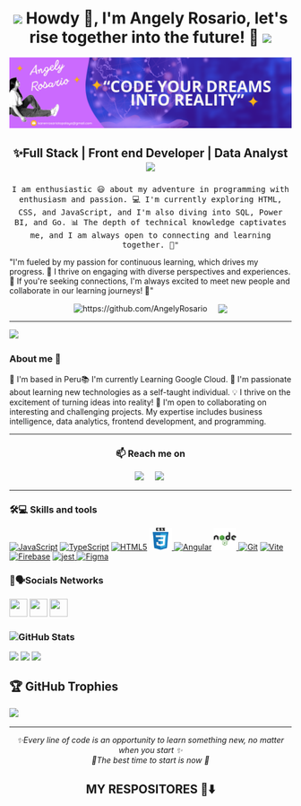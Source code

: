 <h1 align='center'> <img height="50"src="https://media1.giphy.com/media/v1.Y2lkPTc5MGI3NjExeGV5bzg5bGFtdWdhcDJ2bHB5dWFiZ2w2YXB2ZnJ4ZW5raHl5MXYxYSZlcD12MV9pbnRlcm5hbF9naWZfYnlfaWQmY3Q9Zw/aQwvKKi4Lv3t63nZl9/giphy.gif"/> Howdy 👋, I'm Angely Rosario, let's rise together into the future! 🚀 <img src="https://media0.giphy.com/media/v1.Y2lkPTc5MGI3NjExNnJ5b3BqcGhnbTh4M2FqYnJueXhpdzRodnI3cHRibXRtNDQ2bWFqaSZlcD12MV9pbnRlcm5hbF9naWZfYnlfaWQmY3Q9cw/hiJ9ypGI5tIKdwKoK2/giphy.gif" width="50"></h1>


![bannerCover](https://github.com/AngelyRosario/AngelyRosario/blob/a7d7d7d8d099540f21c109f9b1ce6ccb61ebb9ea/angely.png)

  <h2 align='center'><b>✨Full Stack | Front end Developer | Data Analyst</b><img src='https://github.com/Rishit-dagli/Rishit-dagli/blob/master/images/octocat-anime.gif' width='25'></h2>
<p align="center">
<samp>I am enthusiastic 😃 about my adventure in programming with enthusiasm and passion. 💻 I'm currently exploring HTML, CSS, and JavaScript, and I'm also diving into SQL, Power BI, and Go. 📊 The depth of technical knowledge captivates me, and I am always open to connecting and learning together. 🚀"</samp>

"I'm fueled by my passion for continuous learning, which drives my progress. 🚀 I thrive on engaging with diverse perspectives and experiences. 🌟 If you're seeking connections, I'm always excited to meet new people and collaborate in our learning journeys! 👋"

 <p align="center"> <img src="https://komarev.com/ghpvc/?username=AngelyRosario" alt="https://github.com/AngelyRosario" align="center" />&nbsp;&nbsp;&nbsp;&nbsp;
  <a href="https://www.github.com/AngelyRosario" target="_blank" rel="noreferrer"><img
src="https://img.shields.io/github/followers/AngelyRosario?logo=github&style=for-the-badge&color=facc15&labelColor=8a2be2" align="center" /></a></p>

</p>  
 <hr>
<img height="50"src="https://media0.giphy.com/media/v1.Y2lkPTc5MGI3NjExazBoZ2pqNzE0YnhqMWttMDJjOHE2MzVkc3hvYWExaTR4NnM0NXNqbyZlcD12MV9pbnRlcm5hbF9naWZfYnlfaWQmY3Q9cw/dUrwf15oqr6Dds6g6U/giphy.gif"/><h3> About me 🌟 </h3>
📍 I'm based in Peru📚 I'm currently Learning Google Cloud.
🚀 I'm passionate about learning new technologies as a self-taught individual.
💡 I thrive on the excitement of turning ideas into reality!
🤝 I'm open to collaborating on interesting and challenging projects. My expertise includes business intelligence, data analytics, frontend development, and programming.

<hr>
<h3  align="center">📫 Reach me on</h3>
  <p align='center'>
   <a target="_blank" href="https://www.linkedin.com/in/angely-karen-rosario-topalaya-338301202/"><img src="https://img.shields.io/badge/-LinkedIn-0077B5?style=for-the-badge&logo=Linkedin&logoColor=white"></img></a>&nbsp;&nbsp;&nbsp;&nbsp;
<a target="_blank" href="karenrosariotopalaya@gmail.com"><img src="https://img.shields.io/badge/-Gmail-D14836?style=for-the-badge&logo=Gmail&logoColor=white"></img></a>&nbsp;

<hr>
<h3>🛠️💻 Skills and tools </h3>

<p>
<a href="https://developer.mozilla.org/en-US/docs/Web/JavaScript" target="_blank" rel="noreferrer"><img src="https://raw.githubusercontent.com/danielcranney/readme-generator/main/public/icons/skills/javascript-colored.svg" width="36" height="36" alt="JavaScript" /></a>
<a href="https://www.typescriptlang.org/" target="_blank" rel="noreferrer"><img src="https://raw.githubusercontent.com/danielcranney/readme-generator/main/public/icons/skills/typescript-colored.svg" width="36" height="36" alt="TypeScript" /></a>
<a href="https://developer.mozilla.org/en-US/docs/Glossary/HTML5" target="_blank" rel="noreferrer"><img src="https://raw.githubusercontent.com/danielcranney/readme-generator/main/public/icons/skills/html5-colored.svg" width="36" height="36" alt="HTML5" /></a>
<a href="https://www.w3schools.com/css/" target="_blank" rel="noreferrer"> <img src="https://raw.githubusercontent.com/devicons/devicon/master/icons/css3/css3-original-wordmark.svg" alt="css3" width="40" height="40"/> </a>
<a href="https://angular.io/" target="_blank" rel="noreferrer"><img src="https://raw.githubusercontent.com/danielcranney/readme-generator/main/public/icons/skills/angularjs-colored.svg" width="36" height="36" alt="Angular" /></a>
<a href="https://nodejs.org" target="_blank" rel="noreferrer"> <img src="https://raw.githubusercontent.com/devicons/devicon/master/icons/nodejs/nodejs-original-wordmark.svg" alt="nodejs" width="40" height="40"/>
<a href="https://git-scm.com/" target="_blank" rel="noreferrer"><img src="https://raw.githubusercontent.com/danielcranney/readme-generator/main/public/icons/skills/git-colored.svg" width="36" height="36" alt="Git" /></a>
<a href="https://vitejs.dev/" target="_blank" rel="noreferrer"><img src="https://raw.githubusercontent.com/danielcranney/readme-generator/main/public/icons/skills/vite-colored.svg" width="36" height="36" alt="Vite" /></a>
<a href="https://firebase.google.com/" target="_blank" rel="noreferrer"><img src="https://raw.githubusercontent.com/danielcranney/readme-generator/main/public/icons/skills/firebase-colored.svg" width="36" height="36" alt="Firebase" /></a>
</a> <a href="https://jestjs.io" target="_blank" rel="noreferrer"> <img src="https://www.vectorlogo.zone/logos/jestjsio/jestjsio-icon.svg" alt="jest" width="40" height="40"/> </a>
<a href="https://www.figma.com/" target="_blank" rel="noreferrer"><img src="https://raw.githubusercontent.com/danielcranney/readme-generator/main/public/icons/skills/figma-colored.svg" width="36" height="36" alt="Figma" /></a>

</p>

<h3>💬🗣️Socials Networks</h3>

<p align="left"> 
<a href="https://discord.com/users/AngelyRosario" target="_blank" rel="noreferrer"><img src="https://raw.githubusercontent.com/danielcranney/readme-generator/main/public/icons/socials/discord.svg" width="32" height="32" /></a>
<a href="https://github.com/AngelyRosario" target="_blank" rel="noreferrer"><img src="https://raw.githubusercontent.com/danielcranney/readme-generator/main/public/icons/socials/github.svg" width="32" height="32" /></a>
<a href="https://www.linkedin.com/in/angely-karen-rosario-topalaya-338301202/" target="_blank" rel="noreferrer"><img src="https://raw.githubusercontent.com/danielcranney/readme-generator/main/public/icons/socials/linkedin.svg" width="32" height="32" /></a>

</p>

<h3><img src='https://github.com/Rishit-dagli/Rishit-dagli/blob/master/images/octocat-anime.gif' width='50'>GitHub Stats</h3>

![](https://github-readme-stats.vercel.app/api?username=AngelyRosario&theme=jolly&hide_border=false&include_all_commits=true&count_private=true)
![](https://github-readme-streak-stats.herokuapp.com/?user=AngelyRosario&theme=jolly&hide_border=false)
![](https://github-readme-stats.vercel.app/api/top-langs/?username=AngelyRosario&theme=jolly&hide_border=false&include_all_commits=true&count_private=true&layout=compact)

## 🏆 GitHub Trophies

![](https://github-profile-trophy.vercel.app/?username=AngelyRosario&theme=dracula&no-frame=false&no-bg=true&margin-w=4)

<hr>
<p align="center">
   <i> ✨Every line of code is an opportunity to learn something new, no matter when you start ✨</i>
   <br>
   <i> 🌱The best time to start is now 🌱</i>
   <br>
  <time>
<h2 align="center">MY RESPOSITORES 📂⬇️ </h2>
<!--**Un perfil generalmente se vuelve un camino a donde quieres llegar, animate sigue estudiando y aprendiendo**-->
